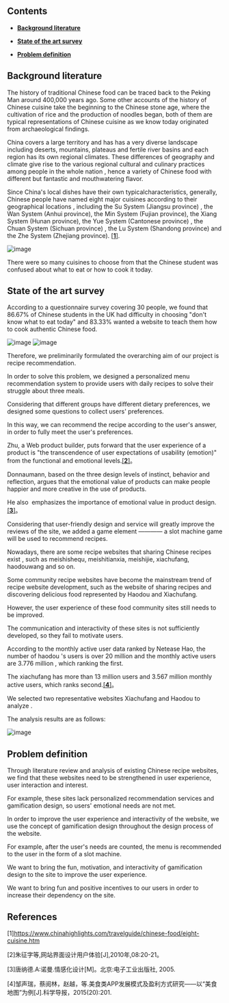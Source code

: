 
## Contents

* [**Background literature**](#background-literature)

* [**State of the art survey**](#state-of-the-art-survey)

* [**Problem definition**](#problem-definition)

## Background literature

The history of traditional Chinese food can be traced back to the Peking Man around 400,000 years ago. Some other accounts of the history of Chinese cuisine take the beginning to the Chinese stone age, where the cultivation of rice and the production of noodles began, both of them are typical representations of Chinese cuisine as we know today originated from archaeological findings. 

China covers a large territory and has has a very diverse landscape including deserts, mountains, plateaus and fertile river basins and each region has its own regional climates. These differences of geography and climate give rise to the various regional cultural and culinary practices among people in the whole nation , hence a variety of Chinese food with different but fantastic and mouthwatering flavor. 

Since China's local dishes have their own typicalcharacteristics, generally, Chinese people have named eight major cuisines according to their geographical locations , including the Su System (Jiangsu province) , the Wan System (Anhui province), the Min System (Fujian province),  the Xiang System (Hunan province), the Yue System (Cantonese province) , the Chuan System (Sichuan province) , the Lu System (Shandong province) and the Zhe System (Zhejiang province). [[**1**]](#references).

![image](https://user-images.githubusercontent.com/45390078/116443451-958d2180-a84b-11eb-8bc9-7ad490eaa89f.png)

There were so many cuisines to choose from that the Chinese student was confused about what to eat or how to cook it today.

## State of the art survey

According to a questionnaire survey covering 30 people, we found that 86.67% of Chinese students in the UK had difficulty in choosing "don't know what to eat today" and 83.33% wanted a website to teach them how to cook authentic Chinese food.

![image](https://user-images.githubusercontent.com/45390078/115630985-e2797100-a2fc-11eb-9a69-b6a10efdfcf5.png)
![image](https://user-images.githubusercontent.com/45390078/115631034-f6bd6e00-a2fc-11eb-9069-188df2e098c1.png)


Therefore, we preliminarily formulated the overarching aim of our project is recipe recommendation.

In order to solve this problem, we designed a personalized menu recommendation system to provide users with daily recipes to solve their struggle about three meals.

Considering that different groups have different dietary preferences, we designed some questions to collect users' preferences.

In this way, we can recommend the recipe according to the user's answer, in order to fully meet the user's preferences.

Zhu, a Web product builder, puts forward that the user experience of a product is "the transcendence of user expectations of usability (emotion)" from the functional and emotional levels.[[**2**]](#references)。

Donnaumann, based on the three design levels of instinct, behavior and reflection, argues that the emotional value of products can make people happier and more creative in the use of products. 

He also  emphasizes the importance of emotional value in product design.[[**3**]](#references)。

Considering that user-friendly design and service will greatly improve the reviews of the site, we added a game element ———— a slot machine game will be used to recommend recipes.

Nowadays, there are some recipe websites that sharing Chinese recipes exist , such as meishishequ, meishitianxia, meishijie, xiachufang, haodouwang and so on. 

Some community recipe websites have become the mainstream trend of recipe website development, such as the website of sharing recipes and discovering delicious food represented by Haodou and Xiachufang.

However, the user experience of these food community sites still needs to be improved.

The communication and interactivity of these sites is not sufficiently developed, so they fail to motivate users.

According to the monthly active user data ranked by Netease Hao, the number of haodou 's users is over 20 million and the monthly active users are 3.776 million , which ranking the first.

The xiachufang has more than 13 million users and 3.567 million monthly active users, which ranks second.[[**4**]](#references)。

We selected two representative websites Xiachufang and Haodou to analyze .

The analysis results are as follows:

![image](https://user-images.githubusercontent.com/45390078/116937522-4555fb00-ac61-11eb-95d1-dd6785caa704.png)


## Problem definition

Through literature review and analysis of existing Chinese recipe websites, we find that these websites need to be strengthened in user experience, user interaction and interest.

For example, these sites lack personalized recommendation services and gamification design, so users' emotional needs are not met.

In order to improve the user experience and interactivity of the website, we use the concept of gamification design throughout the design process of the website.

For example, after the user's needs are counted, the menu is recommended to the user in the form of a slot machine.

We want to bring the fun, motivation, and interactivity of gamification design to the site to improve the user experience.

We want to bring fun and positive incentives to our users in order to increase their dependency on the site.

## References

[1]https://www.chinahighlights.com/travelguide/chinese-food/eight-cuisine.htm

[2]朱征字等,网站界面设计用户体验[J],2010年,08:20-21。

[3]唐纳德.A:诺曼.情感化设计[M]。北京:电子工业出版社, 2005.

[4]邹声瑞，蔡阅林，赵越，等.美食类APP发展模式及盈利方式研究——以“美食地图”为例[J].科学导报，2015(20):201.

